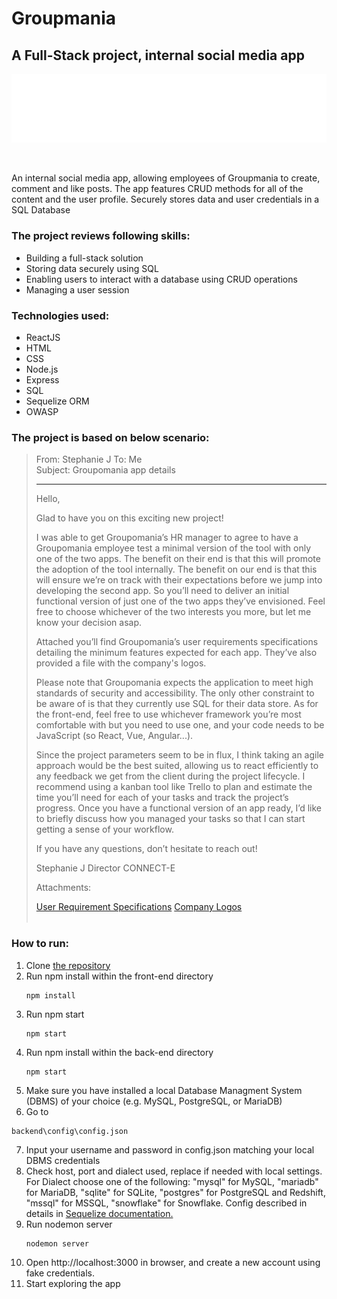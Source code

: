 # **Groupmania**

## **A Full-Stack project, internal social media app**

![image](https://github.com/bartek-swiderski92/Groupmania/blob/master/frontend/src/media/icon-left-font-monochrome-white.png?raw=true)  

<br> 

An internal social media app, allowing employees of Groupmania to create, comment and like posts. The app features CRUD methods for all of the content and the user profile. Securely stores data and user credentials in a SQL Database


### The project reviews following skills:
* Building a full-stack solution
* Storing data securely using SQL
* Enabling users to interact with a database using CRUD operations
* Managing a user session

### Technologies used:
* ReactJS
* HTML
* CSS
* Node.js
* Express
* SQL
* Sequelize ORM
* OWASP

### The project is based on below scenario:
>From: Stephanie J 
>To: Me  
>Subject: Groupomania app details
>___
>Hello,
>
>Glad to have you on this exciting new project! 
>
>I was able to get Groupomania’s HR manager to agree to have a Groupomania employee test a minimal version of the tool with only one of the two apps. The benefit on their end is that this will promote the adoption of the tool internally. The benefit on our end is that this will ensure we’re on track with their expectations before we jump into developing the second app. So you’ll need to deliver an initial functional version of just one of the two apps they’ve envisioned. Feel free to choose whichever of the two interests you more, but let me know your decision asap.
>
>Attached you’ll find Groupomania’s user requirements specifications detailing the minimum features expected for each app. They’ve also provided a file with the company's logos. 
>
>Please note that Groupomania expects the application to meet high standards of security and accessibility. The only other constraint to be aware of is that they currently use SQL for their data store. As for the front-end, feel free to use whichever framework you’re most comfortable with but you need to use one, and your code needs to be JavaScript (so React, Vue, Angular...).
>
>Since the project parameters seem to be in flux, I think taking an agile approach would be the best suited, allowing us to react efficiently to any feedback we get from the client during the project lifecycle. I recommend using a kanban tool like Trello to plan and estimate the time you’ll need for each of your tasks and track the project’s progress. Once you have a functional version of an app ready, I’d like to briefly discuss how you managed your tasks so that I can start getting a sense of your workflow.  
>
>If you have any questions, don’t hesitate to reach out!
>
>Stephanie J
>Director
>CONNECT-E
>
>Attachments:
>
>    [User Requirement Specifications](https://s3-eu-west-1.amazonaws.com/course.oc-static.com/projects/Digital+Project+Manager/Group+Project/New+Version+-+Expression+of+Needs/Groupomania_Expression_Needs.pdf)
>    [Company Logos](https://s3-eu-west-1.amazonaws.com/course.oc-static.com/projects/Digital+Project+Manager/Group+Project/Groupomania_Logos.zip)
> <br>
> <br>


### How to run:
1. Clone [the repository](https://github.com/bartek-swiderski92/Groupmania.git)
2. Run npm install within the front-end directory
   ```
   npm install
   ```
3. Run npm start
   ```
   npm start
   ```
4. Run npm install within the back-end directory
   ```
   npm start
   ```
5. Make sure you have installed a local Database Managment System (DBMS) of your choice (e.g. MySQL, PostgreSQL, or MariaDB)
6. Go to
```
backend\config\config.json
```
7. Input your username and password in config.json matching your local DBMS credentials
8. Check host, port and dialect used, replace if needed with local settings. For Dialect choose one of the following: 
"mysql" for MySQL, "mariadb" for MariaDB, "sqlite" for SQLite, "postgres" for PostgreSQL and Redshift, "mssql" for MSSQL, "snowflake" for Snowflake.
Config described in details in [Sequelize documentation.](https://sequelize.org/docs/v6/other-topics/migrations/#configuration)
9. Run nodemon server
   ```
   nodemon server
   ```
10. Open http://localhost:3000 in browser, and create a new account using fake credentials.
11. Start exploring the app
